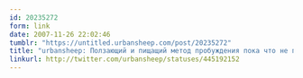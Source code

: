 ```yaml
---
id: 20235272
form: link
date: 2007-11-26 22:02:46
tumblr: "https://untitled.urbansheep.com/post/20235272"
title: "urbansheep: Ползающий и пищащий метод пробуждения пока что не потянут ни мой бюджет, ни моя психика. Увы."
linkurl: http://twitter.com/urbansheep/statuses/445192152
---
```


